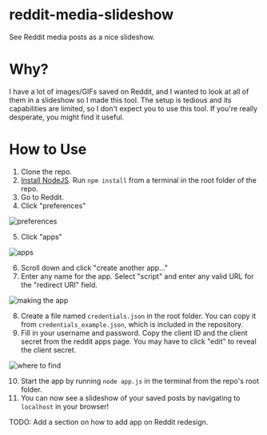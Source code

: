 # reddit-media-slideshow
See Reddit media posts as a nice slideshow.

# Why?
I have a lot of images/GIFs saved on Reddit, and I wanted to look at all of them in a slideshow so I made this tool. The setup is tedious and its capabilities are limited, so I don't expect you to use this tool. If you're really desperate, you might find it useful.

# How to Use

1. Clone the repo.
2. [Install NodeJS](https://nodejs.org/en/download/). Run `npm install` from a terminal in the root folder of the repo.
3. Go to Reddit.
4. Click "preferences"

![preferences](https://i.imgur.com/2FF06LD.png)

5. Click "apps"

![apps](https://i.imgur.com/FedaHlg.png)

6. Scroll down and click "create another app..."
7. Enter any name for the app. Select "script" and enter any valid URL for the "redirect URI" field.

![making the app](https://i.imgur.com/RfT3czh.png)

8. Create a file named `credentials.json` in the root folder. You can copy it from `credentials_example.json`, which is included in the repository.
9. Fill in your username and password. Copy the client ID and the client secret from the reddit apps page. You may have to click "edit" to reveal the client secret.

![where to find](https://i.imgur.com/8tWFFdx.png)

10. Start the app by running `node app.js` in the terminal from the repo's root folder.
11. You can now see a slideshow of your saved posts by navigating to `localhost` in your browser!

TODO: Add a section on how to add app on Reddit redesign.
